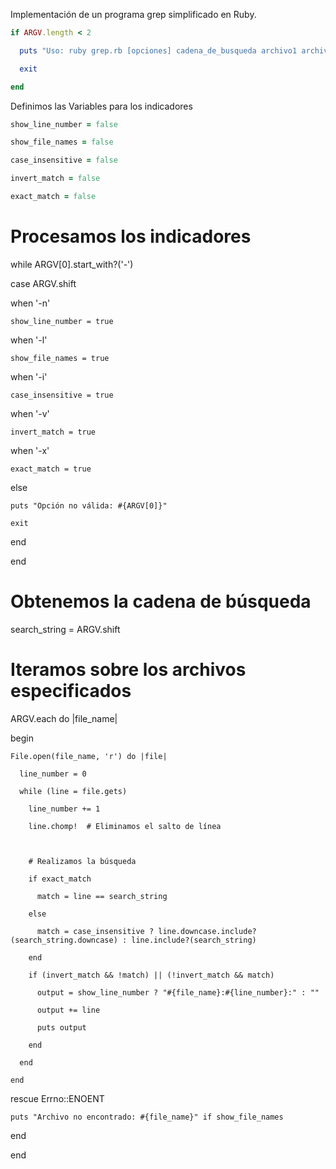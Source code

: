 Implementación de un programa grep simplificado en Ruby.

```ruby
if ARGV.length < 2 

  puts "Uso: ruby grep.rb [opciones] cadena_de_busqueda archivo1 archivo2 ..." 

  exit 

end 
```
Definimos las Variables para los indicadores 

```ruby
show_line_number = false 

show_file_names = false 

case_insensitive = false 

invert_match = false 

exact_match = false 
```
  

# Procesamos los indicadores 

while ARGV[0].start_with?('-') 

  case ARGV.shift 

  when '-n' 

    show_line_number = true 

  when '-l' 

    show_file_names = true 

  when '-i' 

    case_insensitive = true 

  when '-v' 

    invert_match = true 

  when '-x' 

    exact_match = true 

  else 

    puts "Opción no válida: #{ARGV[0]}" 

    exit 

  end 

end 

  

# Obtenemos la cadena de búsqueda 

search_string = ARGV.shift 

  

# Iteramos sobre los archivos especificados 

ARGV.each do |file_name| 

  begin 

    File.open(file_name, 'r') do |file| 

      line_number = 0 

      while (line = file.gets) 

        line_number += 1 

        line.chomp!  # Eliminamos el salto de línea 

  

        # Realizamos la búsqueda 

        if exact_match 

          match = line == search_string 

        else 

          match = case_insensitive ? line.downcase.include?(search_string.downcase) : line.include?(search_string) 

        end 

        if (invert_match && !match) || (!invert_match && match) 

          output = show_line_number ? "#{file_name}:#{line_number}:" : "" 

          output += line 

          puts output 

        end 

      end 

    end 

  rescue Errno::ENOENT 

    puts "Archivo no encontrado: #{file_name}" if show_file_names 

  end 

end 
